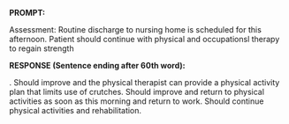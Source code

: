 **PROMPT:**

Assessment: Routine discharge to nursing home is scheduled for this afternoon. Patient should continue with physical and occupationsl therapy to regain strength

**RESPONSE (Sentence ending after 60th word):**

. Should improve and the physical therapist can provide a physical activity plan that limits use of crutches. Should improve and return to physical activities as soon as this morning and return to work. Should continue physical activities and rehabilitation. 